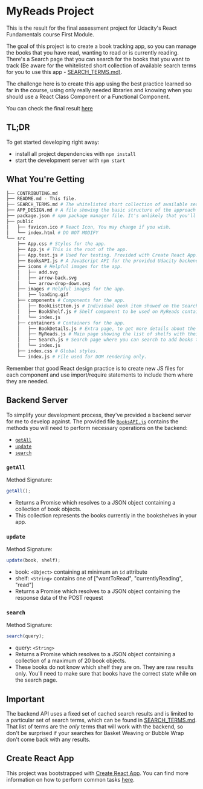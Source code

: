 # MyReads Project

This is the result for the final assessment project for Udacity's React Fundamentals course First Module.

The goal of this project is to create a book tracking app, so you can manage the books that you have read, wanting to read or is currently reading. There's a Search page that you can search for the books that you want to track (Be aware for the whitelisted short collection of available search terms for you to use this app - [SEARCH_TERMS.md)](./SEARCH_TERMS.md).

The challenge here is to create this app using the best practice learned so far in the course, using only really needed libraries and knowing when you should use a React Class Component or a Functional Component.

You can check the final result [here](http://kxeta-my-reads.surge.sh/)

## TL;DR

To get started developing right away:

- install all project dependencies with `npm install`
- start the development server with `npm start`

## What You're Getting

```bash
├── CONTRIBUTING.md
├── README.md - This file.
├── SEARCH_TERMS.md # The whitelisted short collection of available search terms for you to use with your app.
├── APP_DESIGN.md # A file showing the basic structure of the approach in this project.
├── package.json # npm package manager file. It's unlikely that you'll need to modify this.
├── public
│   ├── favicon.ico # React Icon, You may change if you wish.
│   └── index.html # DO NOT MODIFY
└── src
    ├── App.css # Styles for the app.
    ├── App.js # This is the root of the app.
    ├── App.test.js # Used for testing. Provided with Create React App. Testing is encouraged, but not required.
    ├── BooksAPI.js # A JavaScript API for the provided Udacity backend. Instructions for the methods are below.
    ├── icons # Helpful images for the app.
    │   ├── add.svg
    │   ├── arrow-back.svg
    │   └── arrow-drop-down.svg
    ├── images # Helpful images for the app.
    │   ├── loading.gif
    ├── components # Components for the app.
    │   ├── BookListItem.js # Individual book item showed on the Search and MyReads containers
    │   ├── BookShelf.js # Shelf component to be used on MyReads containers to display a list of BookListItem
    │   └── index.js
    ├── containers # Containers for the app.
    │   ├── BookDetails.js # Extra page, to get more details about the book
    │   ├── MyReads.js # Main page showing the list of shelfs with their own books
    │   ├── Search.js # Search page where you can search to add books to the shelves
    │   └── index.js
    ├── index.css # Global styles.
    └── index.js # File used for DOM rendering only.
```

Remember that good React design practice is to create new JS files for each component and use import/require statements to include them where they are needed.

## Backend Server

To simplify your development process, they've provided a backend server for me to develop against. The provided file [`BooksAPI.js`](src/BooksAPI.js) contains the methods you will need to perform necessary operations on the backend:

- [`getAll`](#getall)
- [`update`](#update)
- [`search`](#search)

### `getAll`

Method Signature:

```js
getAll();
```

- Returns a Promise which resolves to a JSON object containing a collection of book objects.
- This collection represents the books currently in the bookshelves in your app.

### `update`

Method Signature:

```js
update(book, shelf);
```

- book: `<Object>` containing at minimum an `id` attribute
- shelf: `<String>` contains one of ["wantToRead", "currentlyReading", "read"]
- Returns a Promise which resolves to a JSON object containing the response data of the POST request

### `search`

Method Signature:

```js
search(query);
```

- query: `<String>`
- Returns a Promise which resolves to a JSON object containing a collection of a maximum of 20 book objects.
- These books do not know which shelf they are on. They are raw results only. You'll need to make sure that books have the correct state while on the search page.

## Important

The backend API uses a fixed set of cached search results and is limited to a particular set of search terms, which can be found in [SEARCH_TERMS.md](SEARCH_TERMS.md). That list of terms are the _only_ terms that will work with the backend, so don't be surprised if your searches for Basket Weaving or Bubble Wrap don't come back with any results.

## Create React App

This project was bootstrapped with [Create React App](https://github.com/facebookincubator/create-react-app). You can find more information on how to perform common tasks [here](https://github.com/facebookincubator/create-react-app/blob/master/packages/react-scripts/template/README.md).
